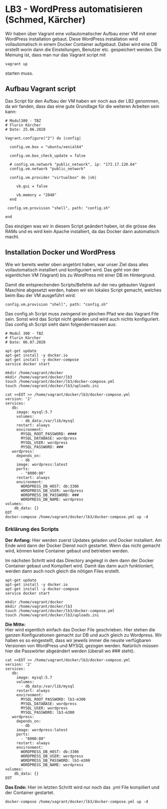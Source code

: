 # LB3 - WordPress automatisieren (Schmed, Kärcher)
Wir haben über Vagrant eine vollautomatischer Aufbau einer VM mit einer WordPress installation gebaut. Diese WordPress installation wird vollautomatisch in einem Docker Container aufgebaut. Dabei wird eine DB erstellt worin dann die Einstellungen, Benutzer etc. gespeichert werden.
Die Meinung ist, dass man nur das Vagrant script mit

    vagrant up
starten muss.

## Aufbau Vagrant script
Das Script für den Aufbau der VM haben wir noch aus der LB2 genommen, da wir fanden, dass das eine gute Grundlage für die weiteren Arbeiten sein kann:  

    # Modul300 - TBZ
    # Flurin Kärcher
    # Date: 25.06.2020
    
    Vagrant.configure("2") do |config|
    
      config.vm.box = "ubuntu/xenial64"
    
      config.vm.box_check_update = false
    
      # config.vm.network "public_network", ip: "172.17.120.64"
      config.vm.network "public_network"
    
      config.vm.provider "virtualbox" do |vb|
    
         vb.gui = false
    
         vb.memory = "2048"
      end
    
     config.vm.provision "shell", path: "config.sh"
    
    end

Das einzigen was wir in diesem Script geändert haben, ist die grösse des RAMs und es wird kein Apache installiert, da das Docker dann automatisch macht.

## Installation Docker und WordPress
Wie wir bereits weiter oben angetönt haben, war unser Ziel dass alles vollautomatisch installiert und konfiguriert wird. Das geht von der eigentlichen VM (Vagrant) bis zu WordPress mit einer DB im Hintergrund.

Damit die entsprechenden Scripts/Befehle auf der neu gebauten Vagrant Maschine abgesetzt werden, haben wir ein lokales Script gemacht, welches beim Bau der VM ausgeführt wird:

    config.vm.provision "shell", path: "config.sh"
Das config.sh Script muss zwingend im gleichen Pfad wie das Vagrant File sein. Sonst wird das Script nicht geladen und wird auch nichts konfiguriert.
Das config.sh Script sieht dann folgendermassen aus:

    # Modul 300 - TBZ
    # Flurin Kärcher
    # Date: 06.07.2020
    
    apt-get update
    apt-get install -y docker.io
    apt-get install -y docker-compose
    service docker start
    
    mkdir /home/vagrant/docker
    mkdir /home/vagrant/docker/lb3
    touch /home/vagrant/docker/lb3/docker-compose.yml
    touch /home/vagrant/docker/lb3/uploads.ini
    
    cat <<EOT >> /home/vagrant/docker/lb3/docker-compose.yml
    version: '2'
    services:
       db:
         image: mysql:5.7
         volumes:
           - db_data:/var/lib/mysql
         restart: always
         environment:
           MYSQL_ROOT_PASSWORD: ####
           MYSQL_DATABASE: wordpress
           MYSQL_USER: wordpress
           MYSQL_PASSWORD: ###
       wordpress:
         depends_on:
           - db
         image: wordpress:latest
         ports:
           - "8000:80"
         restart: always
         environment:
           WORDPRESS_DB_HOST: db:3306
           WORDPRESS_DB_USER: wordpress
           WORDPRESS_DB_PASSWORD: ###
           WORDPRESS_DB_NAME: wordpress
    volumes:
        db_data: {}
    EOT
    docker-compose /home/vagrant/docker/lb3/docker-compose.yml up -d

### Erklärung des Scripts

**Der Anfang:**
Hier werden zuerst Updates geladen und Docker installiert. Am Ende wird dann der Docker Dienst
noch gestartet. Wenn das nicht gemacht wird, können keine Container gebaut und betrieben werden.

Im nächsten Schritt wird das Directory angelegt in dem dann der Docker Container gebaut und Kompiliert wird. Damit das dann auch funktioniert, werden dann auch noch gleich die nötigen Files erstellt.


    apt-get update
    apt-get install -y docker.io
    apt-get install -y docker-compose
    service docker start
    
    mkdir /home/vagrant/docker
    mkdir /home/vagrant/docker/lb3
    touch /home/vagrant/docker/lb3/docker-compose.yml
    touch /home/vagrant/docker/lb3/uploads.ini
    
    
**Die Mitte:**   
Hier wird eigentlich einfach das Docker File geschrieben. Hier stehen die ganzen Konfigurationen gemacht zur DB und auch gleich zu Wordpress. Wir haben es so eingestellt, dass wir jeweils immer die neuste verfügbaren Versionen von WordPress und MYSQL gezogen werden. Natürlich müssen hier die Passwörter abgeändert werden (überall wo ### steht).

    cat <<EOT >> /home/vagrant/docker/lb3/docker-compose.yml
    version: '2'
    services:
       db:
         image: mysql:5.7
         volumes:
           - db_data:/var/lib/mysql
         restart: always
         environment:
           MYSQL_ROOT_PASSWORD: lb3-m300
           MYSQL_DATABASE: wordpress
           MYSQL_USER: wordpress
           MYSQL_PASSWORD: lb3-m300
       wordpress:
         depends_on:
           - db
         image: wordpress:latest
         ports:
           - "8000:80"
         restart: always
         environment:
           WORDPRESS_DB_HOST: db:3306
           WORDPRESS_DB_USER: wordpress
           WORDPRESS_DB_PASSWORD: lb3-m300
           WORDPRESS_DB_NAME: wordpress
    volumes:
        db_data: {}
    EOT
**Das Ende:**
Hier im letzten Schritt wird nur noch das .yml File kompiliert und der Container gestartet.

    docker-compose /home/vagrant/docker/lb3/docker-compose.yml up -d


